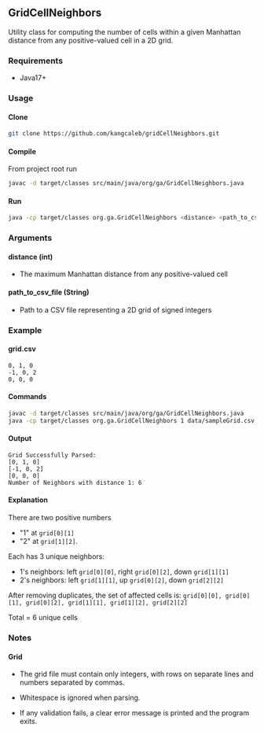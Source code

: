 ## GridCellNeighbors

Utility class for computing the number of cells within a given Manhattan distance from any positive-valued cell in a 2D grid.

### Requirements
* Java17+


### Usage
#### Clone
```bash
git clone https://github.com/kangcaleb/gridCellNeighbors.git
```
#### Compile
From project root run
```bash
javac -d target/classes src/main/java/org/ga/GridCellNeighbors.java
````

#### Run
```bash
java -cp target/classes org.ga.GridCellNeighbors <distance> <path_to_csv>
```

### Arguments
#### distance (int)
* The maximum Manhattan distance from any positive-valued cell

#### path_to_csv_file (String)
* Path to a CSV file representing a 2D grid of signed integers

### Example
#### grid.csv

```text
0, 1, 0
-1, 0, 2
0, 0, 0
```

#### Commands
```bash
javac -d target/classes src/main/java/org/ga/GridCellNeighbors.java
java -cp target/classes org.ga.GridCellNeighbors 1 data/sampleGrid.csv
```
#### Output
````text
Grid Successfully Parsed:
[0, 1, 0]
[-1, 0, 2]
[0, 0, 0]
Number of Neighbors with distance 1: 6
````

#### Explanation
There are two positive numbers 
* "1" at `grid[0][1]`
* "2" at `grid[1][2]`. 

Each has 3 unique neighbors:
* 1's neighbors: left `grid[0][0]`, right `grid[0][2]`, down `grid[1][1]`
* 2's neighbors: left `grid[1][1]`, up `grid[0][2]`, down `grid[2][2]`

After removing duplicates, the set of affected cells is:
`grid[0][0], grid[0][1], grid[0][2], grid[1][1], grid[1][2], grid[2][2]`

Total = 6 unique cells


### Notes
#### Grid
* The grid file must contain only integers, with rows on separate lines and numbers separated by commas.
* Whitespace is ignored when parsing.

* If any validation fails, a clear error message is printed and the program exits.